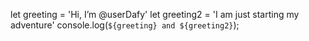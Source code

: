 let greeting = 'Hi, I’m @userDafy'
let greeting2 = 'I am just starting my adventure'
console.log(`${greeting} and ${greeting2}`);


<!---
userDafy/userDafy is a ✨ special ✨ repository because its `README.md` (this file) appears on your GitHub profile.
You can click the Preview link to take a look at your changes.
--->

